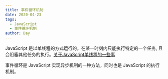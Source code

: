 ```yaml
---
title: 事件循环机制
date: 2020-04-23
tags:
  - JavaScript
  - 事件循环机制
author: Day
---
```


JavaScript 是以单线程的方式运行的。在某一时刻内只能执行特定的一个任务, 且会阻塞其他任务的执行。[关于JavaScript单线程的一些事](https://github.com/JChehe/blog/blob/master/posts/%E5%85%B3%E4%BA%8EJavaScript%E5%8D%95%E7%BA%BF%E7%A8%8B%E7%9A%84%E4%B8%80%E4%BA%9B%E4%BA%8B.md) 

事件循环是 JavaScript 实现异步机制的一种方法，同时也是 JavaScript 的执行机制。